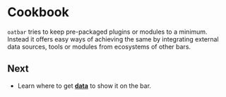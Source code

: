 # Cookbook

`oatbar` tries to keep pre-packaged plugins or modules to a minimum.
Instead it offers easy ways of achieving the same by integrating
external data sources, tools or modules from ecosystems of other bars.

## Next

* Learn where to get [**data**](./data.md) to show it on the bar.
